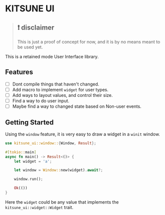 # KITSUNE UI

> ## ❗ disclaimer
>
> This is just a proof of concept for now, and it is by no means meant to be used yet.

This is a retained mode User Interface library.

## Features

- [ ] Dont compile things that haven't changed.
- [ ] Add macro to implement `widget` for user types.
- [ ] Add ways to layout values, and control their size.
- [ ] Find a way to do user input.
- [ ] Maybe find a way to changed state based on Non-user events.

## Getting Started

Using the `window` feature, it is very easy to draw a widget in a `winit` window.

```rust
use kitsune_ui::window::{Window, Result};

#[tokio::main]
async fn main() -> Result<()> {
    let widget = 'a';

    let window = Window::new(widget).await?;

    window.run();

    Ok(())
}
```

Here the `widget` could be any value that implements the `kitsune_ui::widget::Widget` trait.
